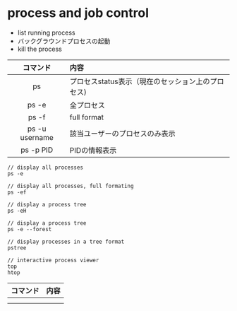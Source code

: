 # process and job control

* list running process
* バックグラウンドプロセスの起動
* kill the process

|コマンド|内容|
|:------------:|:-----------|
|ps|プロセスstatus表示（現在のセッション上のプロセス)|
|ps -e|全プロセス|
|ps -f|full format|
|ps -u username|該当ユーザーのプロセスのみ表示|
|ps -p PID|PIDの情報表示|

```
// display all processes
ps -e

// display all processes, full formating
ps -ef

// display a process tree
ps -eH

// display a process tree
ps -e --forest

// display processes in a tree format
pstree

// interactive process viewer
top
htop
```


|コマンド|内容|
|:------------:|:-----------|
|||
|||
